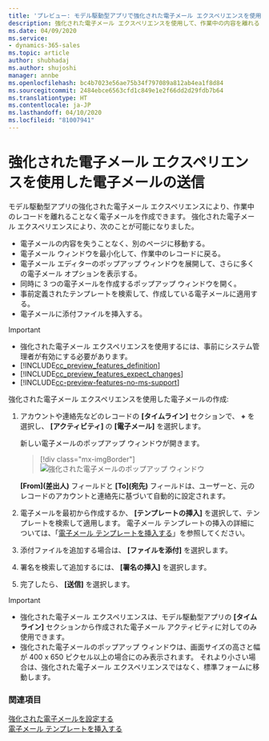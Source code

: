 ```yaml
---
title: 'プレビュー: モデル駆動型アプリで強化された電子メール エクスペリエンスを使用して電子メールを送信する | MicrosoftDocs'
description: 強化された電子メール エクスペリエンスを使用して、作業中の内容を離れることなく電子メールを作成します。
ms.date: 04/09/2020
ms.service:
- dynamics-365-sales
ms.topic: article
author: shubhadaj
ms.author: shujoshi
manager: annbe
ms.openlocfilehash: bc4b7023e56ae75b34f797089a812ab4ea1f8d84
ms.sourcegitcommit: 2484ebce6563cfd1c849e1e2f66dd2d29fdb7b64
ms.translationtype: HT
ms.contentlocale: ja-JP
ms.lasthandoff: 04/10/2020
ms.locfileid: "81007941"
---
```

# <a name="send-email-using-the-enhanced-email-experience"></a>強化された電子メール エクスペリエンスを使用した電子メールの送信

モデル駆動型アプリの強化された電子メール エクスペリエンスにより、作業中のレコードを離れることなく電子メールを作成できます。 強化された電子メール エクスペリエンスにより、次のことが可能になりました。

- 電子メールの内容を失うことなく、別のページに移動する。
- 電子メール ウィンドウを最小化して、作業中のレコードに戻る。
- 電子メール エディターのポップアップ ウィンドウを展開して、さらに多くの電子メール オプションを表示する。
- 同時に 3 つの電子メールを作成するポップアップ ウィンドウを開く。
- 事前定義されたテンプレートを検索して、作成している電子メールに適用する。
- 電子メールに添付ファイルを挿入する。


> [!IMPORTANT]
> - 強化された電子メール エクスペリエンスを使用するには、事前にシステム管理者が有効にする必要があります。
> - [!INCLUDE[cc_preview_features_definition](../includes/cc-preview-features-definition.md)]  
> - [!INCLUDE[cc_preview_features_expect_changes](../includes/cc-preview-features-expect-changes.md)]
> - [!INCLUDE[cc-preview-features-no-ms-support](../includes/cc-preview-features-no-ms-support.md)]

強化された電子メール エクスペリエンスを使用した電子メールの作成:

1. アカウントや連絡先などのレコードの **[タイムライン]** セクションで、 **+** を選択し、 **[アクティビティ]** の **[電子メール]** を選択します。

   新しい電子メールのポップアップ ウィンドウが開きます。 

   > [!div class="mx-imgBorder"]
   > ![強化された電子メールのポップアップ ウィンドウ](media/enhanced-email-pop-up.png "強化された電子メールのポップアップ ウィンドウ")

   **[From]\(差出人\)** フィールドと **[To]\(宛先\)** フィールドは、ユーザーと、元のレコードのアカウントと連絡先に基づいて自動的に設定されます。

2. 電子メールを最初から作成するか、 **[テンプレートの挿入]** を選択して、テンプレートを検索して適用します。 電子メール テンプレートの挿入の詳細については、「[電子メール テンプレートを挿入する](insert-email-template.md)」を参照してください。

3. 添付ファイルを追加する場合は、 **[ファイルを添付]** を選択します。

4. 署名を検索して追加するには、 **[署名の挿入]** を選択します。

5. 完了したら、 **[送信]** を選択します。 

> [!IMPORTANT]
> - 強化された電子メール エクスペリエンスは、モデル駆動型アプリの **[タイムライン]** セクションから作成された電子メール アクティビティに対してのみ使用できます。 
> - 強化された電子メールのポップアップ ウィンドウは、画面サイズの高さと幅が 400 x 650 ピクセル以上の場合にのみ表示されます。 それより小さい場合は、強化された電子メール エクスペリエンスではなく、標準フォームに移動します。 

### <a name="see-also"></a>関連項目

[強化された電子メールを設定する](https://docs.microsoft.com/power-platform/admin/system-settings-dialog-box-email-tab)<br>
[電子メール テンプレートを挿入する](insert-email-template.md)
